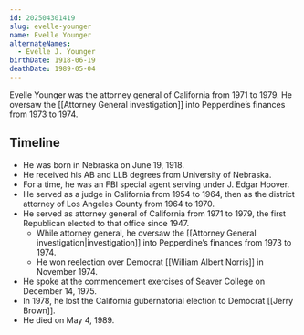 ```yaml
---
id: 202504301419
slug: evelle-younger
name: Evelle Younger
alternateNames:
  - Evelle J. Younger
birthDate: 1918-06-19
deathDate: 1989-05-04
---
```

Evelle Younger was the attorney general of California from 1971 to 1979. He oversaw the [[Attorney General investigation]] into Pepperdine’s finances from 1973 to 1974.

## Timeline
- He was born in Nebraska on June 19, 1918.
- He received his AB and LLB degrees from University of Nebraska.
- For a time, he was an FBI special agent serving under J. Edgar Hoover.
- He served as a judge in California from 1954 to 1964, then as the district attorney of Los Angeles County from 1964 to 1970.
- He served as attorney general of California from 1971 to 1979, the first Republican elected to that office since 1947.
	- While attorney general, he oversaw the [[Attorney General investigation|investigation]] into Pepperdine’s finances from 1973 to 1974.
	- He won reelection over Democrat [[William Albert Norris]] in November 1974.
- He spoke at the commencement exercises of Seaver College on December 14, 1975.
- In 1978, he lost the California gubernatorial election to Democrat [[Jerry Brown]].
- He died on May 4, 1989.